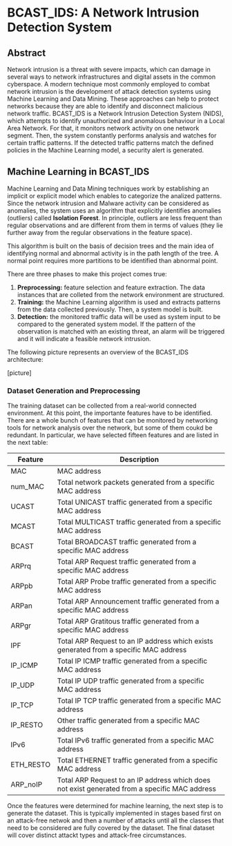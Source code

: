 # BCAST_IDS: A Network Intrusion Detection System

## Abstract
Network intrusion is a threat with severe impacts, which can damage in several ways to network infrastructures and digital assets in the common cyberspace. A modern technique most commonly employed to combat network intrusion is the development of attack detection systems using Machine Learning and Data Mining. These approaches can help to protect networks because they are able to identify and disconnect malicious network traffic. BCAST_IDS is a Network Intrusion Detection System (NIDS), which attempts to identify unauthorized and anomalous behaviour in a Local Area Network. For that, it monitors network activity on one network segment. Then, the system constantly performs analysis and watches for certain traffic patterns. If the detected traffic patterns match the defined policies in the Machine Learning model, a security alert is generated.

## Machine Learning in BCAST_IDS
Machine Learning and Data Mining techniques work by establishing an implicit or explicit model which enables to categorize the analized patterns. Since the network intrusion and Malware activity can be considered as anomalies, the system uses an algorithm that explicitly identifies anomalies (outliers) called **Isolation Forest**. In principle, outliers are less frequent than regular observations and are different from them in terms of values (they lie further away from the regular observations in the feature space). 

This algorithm is built on the basis of decision trees and the main idea of identifying normal and abnormal activity is in the path length of the tree. A normal point requires more partitions to be identified than abnormal point.

There are three phases to make this project comes true:
1. **Preprocessing:** feature selection and feature extraction. The data instances that are colleted from the network environment are structured.
2. **Training:** the Machine Learning algorithm is used and extracts patterns from the data collected previously. Then, a system model is built.
3. **Detection:** the monitored traffic data will be used as system input to be compared to the generated system model. If the pattern of the observation is matched with an existing threat, an alarm will be triggered and it will indicate a feasible network intrusion.

The following picture represents an overview of the BCAST_IDS architecture:

[picture]

### Dataset Generation and Preprocessing
The training dataset can be collected from a real-world connected environment. At this point, the importante features have to be identified. There are a whole bunch of features that can be monitored by networking tools for network analysis over the network, but some of them coukd be redundant. In particular, we have selected fifteen features and are listed in the next table:

| Feature  | Description |
| ------------- | ------------- |
| MAC  | MAC address  |
| num_MAC  | Total network packets generated from a specific MAC address |
| UCAST  | Total UNICAST traffic generated from a specific MAC address |
| MCAST  | Total MULTICAST traffic generated from a specific MAC address  |
| BCAST  | Total BROADCAST traffic generated from a specific MAC address  |
| ARPrq  | Total ARP Request traffic generated from a specific MAC address  |
| ARPpb  | Total ARP Probe traffic generated from a specific MAC address  |
| ARPan  | Total ARP Announcement traffic generated from a specific MAC address  |
| ARPgr  | Total ARP Gratitous traffic generated from a specific MAC address  |
| IPF  | Total ARP Request to an IP address which exists generated from a specific MAC address  |
| IP_ICMP  | Total IP ICMP traffic generated from a specific MAC address  |
| IP_UDP  | Total IP UDP traffic generated from a specific MAC address  |
| IP_TCP  | Total IP TCP traffic generated from a specific MAC address  |
| IP_RESTO  | Other traffic generated from a specific MAC address  |
| IPv6  | Total IPv6 traffic generated from a specific MAC address  |
| ETH_RESTO  | Total ETHERNET traffic generated from a specific MAC address  |
| ARP_noIP  | Total ARP Request to an IP address which does not exist generated from a specific MAC address  |

Once the features were determined for machine learning, the next step is to generate the dataset. This is typically implemented in stages based first on an attack-free netwok and then a number of attacks until all the classes that need to be considered are fully covered by the dataset. The final dataset will cover distinct attackt types and attack-free circumstances. 
